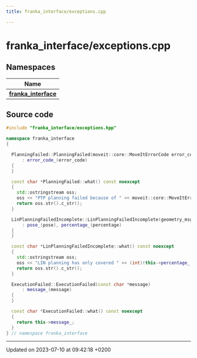 ```yaml
---
title: franka_interface/exceptions.cpp

---
```


# franka_interface/exceptions.cpp



## Namespaces

| Name           |
| -------------- |
| **[franka_interface](Namespaces/namespacefranka__interface.md)**  |




## Source code

```cpp
#include "franka_interface/exceptions.hpp"

namespace franka_interface
{

  PlanningFailed::PlanningFailed(moveit::core::MoveItErrorCode error_code)
      : error_code_(error_code)
  {
  }

  const char *PlanningFailed::what() const noexcept
  {
    std::ostringstream oss;
    oss << "PTP planning failed because of " << moveit::core::MoveItErrorCode::toString(error_code_);
    return oss.str().c_str();
  }

  LinPlanningFailedIncomplete::LinPlanningFailedIncomplete(geometry_msgs::PoseStamped pose, double percentage)
      : pose_(pose), percentage_(percentage)
  {
  }

  const char *LinPlanningFailedIncomplete::what() const noexcept
  {
    std::ostringstream oss;
    oss << "LIN planning has only covered " << (int)(this->percentage_ * 100) << "\% and therefore failed. Goal Point was: " << this->pose_;
    return oss.str().c_str();
  }

  ExecutionFailed::ExecutionFailed(const char *message)
      : message_(message)
  {
  }

  const char *ExecutionFailed::what() const noexcept
  {
    return this->message_;
  }
} // namespace franka_interface
```


-------------------------------

Updated on 2023-07-10 at 09:42:18 +0200
